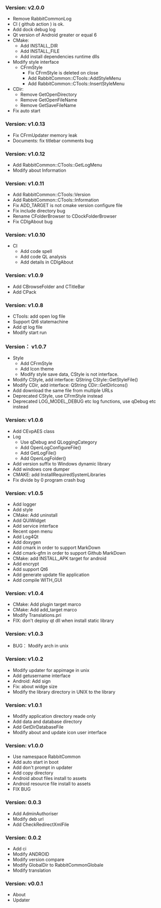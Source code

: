 ### Version: v2.0.0
+ Remove RabbitCommonLog
+ CI ( github action ) is ok.
+ Add dock debug log
+ Qt version of Android greater or equal 6
+ CMake:
  - Add INSTALL_DIR
  - Add INSTALL_FILE
  - Add install dependencies runtime dlls
+ Modify style interface
  - CFrmStyle
    + Fix CFrmStyle is deleted on close
    + Add RabbitCommon::CTools::AddStyleMenu
    + Add RabbitCommon::CTools::InsertStyleMenu
+ CDir:
  - Remove GetOpenDirectory
  - Remove GetOpenFileName
  - Remove GetSaveFileName
+ Fix auto start

### Version: v1.0.13
+ Fix CFrmUpdater memory leak
+ Documents: fix titlebar comments bug

### Version: v1.0.12
+ Add RabbitCommon::CTools::GetLogMenu
+ Modify about Information

### Version: v1.0.11

+ Add RabbitCommon::CTools::Version
+ Add RabbitCommon::CTools::Information
+ Fix ADD_TARGET is not cmake version configure file
+ Fix include directory bug
+ Rename CFolderBrowser to CDockFolderBrowser
+ Fix CDlgAbout bug

### Version: v1.0.10

+ CI
  - Add code spell
  - Add code QL analysis
  - Add details in CDlgAbout

### Version: v1.0.9

+ Add CBrowseFolder and CTitleBar
+ Add CPack

### Version: v1.0.8

+ CTools: add open log file
+ Support Qt6 statemachine
+ Add qt log file
+ Modify start run

### Version： v1.0.7

+ Style
  + Add CFrmStyle
  + Add Icon theme
  + Modify style save data, CStyle is not interface.
+ Modify CStyle, add interface: QString CStyle::GetStyleFile()
+ Modify CDir, add interface: QString CDir::GetDirIcons()
+ Add download the same file from multiple URLs
+ Deprecated CStyle, use CFrmStyle instead
+ Deprecated LOG_MODEL_DEBUG etc log functions, use qDebug etc instead

### Version: v1.0.6

+ Add CEvpAES class
+ Log
  - Use qDebug and QLoggingCategory
  - Add OpenLogConfigureFile()
  - Add GetLogFile()
  - Add OpenLogFolder()
+ Add version suffix to Windows dynamic library
+ Add windows core dumper
+ CMAKE: add InstallRequiredSystemLibraries
+ Fix divide by 0 program crash bug

### Version: v1.0.5
+ Add logger
+ Add style
+ CMake: Add uninstall
+ Add QUIWidget
+ Add service interface
+ Recent open menu
+ Add Log4Qt
+ Add doxygen
+ Add cmark in order to support MarkDown
+ Add cmark-gfm in order to support Github MarkDown
+ CMake: add INSTALL_APK target for android
+ Add encrypt
+ Add support Qt6
+ Add generate update file application
+ Add compile WITH_GUI

### Version: v1.0.4
+ CMake: Add plugin target marco
+ CMake: Add add_target marco
+ Modify Translations.pri
+ FIX: don't deploy qt dll when install static library

### Version: v1.0.3
+ BUG： Modify arch in unix

### Version: v1.0.2
+ Modify updater for appimage in unix
+ Add getusername interface
+ Android: Add sign
+ Fix: about widge size
+ Modify the library directory in UNIX to the library

### Version: v1.0.1
+ Modify application directory reade only
+ Add data and database directory
+ Add GetDirDatabaseFile
+ Modify about and update icon user interface

### Version: v1.0.0
+ Use namespace RabbitCommon
+ Add auto start in boot
+ Add don't prompt in updater
+ Add copy directory
+ Android about files install to assets 
+ Android resource file install to assets 
+ FIX BUG

### Version: 0.0.3
+ Add AdminAuthoriser
+ Modify deb url
+ Add CheckRedirectXmlFile

### Version: 0.0.2
+ Add ci
+ Modify ANDROID
+ Modify version compare
+ Modify GlobalDir to RabbitCommonGlobale
+ Modify translation

### Version: v0.0.1
+ About
+ Updater
